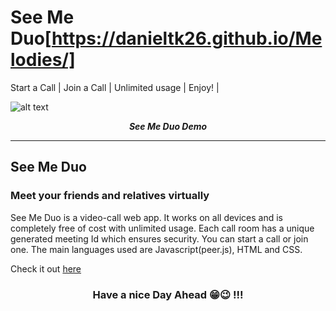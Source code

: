 # See Me Duo[https://danieltk26.github.io/Melodies/]</h2>
Start a Call | Join a Call | Unlimited usage | Enjoy! |

![alt text](laptop-demo.png)
<p align="center">
  <b><i>See Me Duo Demo</i></b>


<br />
<hr />


<h2>See Me Duo</h2>

<h3>Meet your friends and relatives virtually</h3>

See Me Duo is a video-call web app. It works on all devices and is completely free of cost with unlimited usage. Each call room has a unique generated meeting Id which ensures security. You can start a call or join one. The main languages used are Javascript(peer.js), HTML and CSS.  

Check it out [here]()

 
<h3 align="center">Have a nice Day Ahead 😁😉 !!!</h3>

[gmail]: DanielTk999@gmail.com
[danielchats]: https://danieltk26.github.io/Daniel-Chats/
[roblox]: https://www.roblox.com/users/466671545/profile
[myweb]: https://danieltk26.github.io/Daniel-Thomas/index.html#hero
[grp]: https://https://github.com/Super-Teen-Coders
